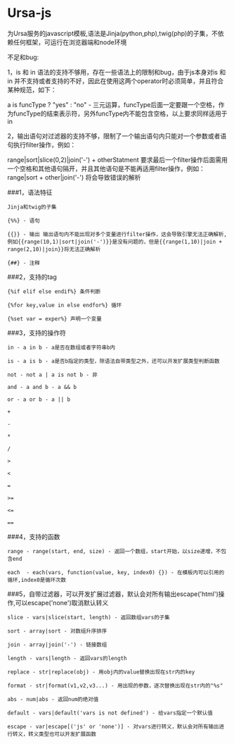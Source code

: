 Ursa-js
=======

为Ursa服务的javascript模板,语法是Jinja(python,php),twig(php)的子集，不依赖任何框架，可运行在浏览器端和node环境

不足和bug:

1，is 和 in 语法的支持不够用，存在一些语法上的限制和bug，由于js本身对is 和 in 并不支持或者支持的不好，因此在使用这两个operator时必须简单，并且符合某种规范，如下：

   a is funcType ? "yes" : "no" - 三元运算，funcType后面一定要跟一个空格，作为funcType的结束表示符，另外funcType内不能包含空格，以上要求同样适用于in
    
2，输出语句对过滤器的支持不够，限制了一个输出语句内只能对一个参数或者语句执行filter操作，例如：

   range|sort|slice(0,2)|join('-') + otherStatment 要求最后一个filter操作后面需用一个空格和其他语句隔开，并且其他语句是不能再适用filter操作，例如：
   range|sort + other|join('-') 将会导致错误的解析

###1，语法特征

    Jinja和twig的子集

    {%%} - 语句

    {{}} - 输出 输出语句内不能出现对多个变量进行filter操作，这会导致引擎无法正确解析,例如{{range(10,1)|sort|join('-')}}是没有问题的，但是{{range(1,10)|join + range(2,10)|join}}将无法正确解析

    {##} - 注释


###2，支持的tag

    {%if elif else endif%} 条件判断

    {%for key,value in else endfor%} 循环

    {%set var = exper%} 声明一个变量

###3，支持的操作符

    in - a in b - a是否在数组或者字符串b内 

    is - a is b - a是否b指定的类型，除语法自带类型之外，还可以开发扩展类型判断函数

    not - not a | a is not b - 非

    and - a and b - a && b

    or - a or b - a || b

    +

    -

    *

    /

    >

    <

    =

    >=

    <=

    ==

###4，支持的函数

    range - range(start, end, size) - 返回一个数组，start开始，以size递增，不包含end

    each  - each(vars, function(value, key, index0) {}) - 在模板内可以引用的循环,index0是循环次数

###5，自带过滤器，可以开发扩展过滤器，默认会对所有输出escape('html')操作,可以escape('none')取消默认转义

    slice - vars|slice(start, length) - 返回数组vars的子集

    sort - array|sort - 对数组升序排序

    join - array|join('-') - 链接数组

    length - vars|length - 返回vars的length

    replace - str|replace(obj) - 用obj内的value替换出现在str内的key

    format - str|format(v1,v2,v3...) - 用出现的参数，逐次替换出现在str内的"%s"

    abs - num|abs - 返回num的绝对值

    default - vars|default('vars is not defined') - 给vars指定一个默认值

    escape - var|escape[('js' or 'none')] - 对vars进行转义，默认会对所有输出进行转义，转义类型也可以开发扩展函数






